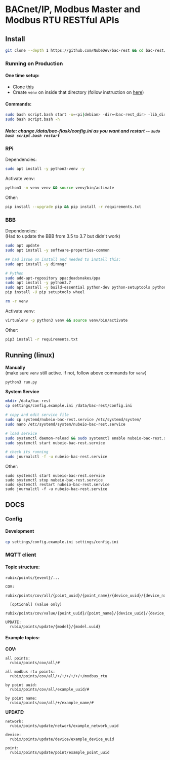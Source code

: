 # BACnet/IP, Modbus Master and Modbus RTU RESTful APIs

## Install

```bash
git clone --depth 1 https://github.com/NubeDev/bac-rest && cd bac-rest/
```

### Running on Production

#### One time setup:
- Clone [this](https://github.com/NubeIO/common-py-libs)
- Create `venv` on inside that directory (follow instruction on [here](https://github.com/NubeIO/common-py-libs#how-to-create))

#### Commands:
```bash
sudo bash script.bash start -u=<pi|debian> -dir=<bac-rest_dir> -lib_dir=<common-py-libs-dir>
sudo bash script.bash -h
```

##### Note: _change /data/bac-flask/config.ini  as you want and restart -- `sudo bash script.bash restart`_

### RPi

Dependencies:
```bash
sudo apt install -y python3-venv -y
```
Activate venv:
```bash
python3 -m venv venv && source venv/bin/activate
```
Other:
```bash
pip install --upgrade pip && pip install -r requirements.txt
```

### BBB

Dependencies:  
(Had to update the BBB from 3.5 to 3.7 but didn't work)
```bash
sudo apt update
sudo apt install -y software-properties-common

## had issue on install and needed to install this:
sudo apt install -y dirmngr

# Python
sudo add-apt-repository ppa:deadsnakes/ppa
sudo apt install -y python3.7
sudo apt install -y build-essential python-dev python-setuptools python-pip python-smbus python3-pip virtualenv -y
pip install -U pip setuptools wheel

rm -r venv
```
Activate venv:
```bash
virtualenv -p python3 venv && source venv/bin/activate
```
Other:
```bash
pip3 install -r requirements.txt
```

## Running (linux)

**Manually**  
(make sure `venv` still active. If not, follow above commands for `venv`)
```bash
python3 run.py
```
**System Service**
```bash
mkdir /data/bac-rest
cp settings/config.example.ini /data/bac-rest/config.ini

# copy and edit service file
sudo cp systemd/nubeio-bac-rest.service /etc/systemd/system/
sudo nano /etc/systemd/system/nubeio-bac-rest.service

# load service
sudo systemctl daemon-reload && sudo systemctl enable nubeio-bac-rest.service
sudo systemctl start nubeio-bac-rest.service

# check its running
sudo journalctl -f -u nubeio-bac-rest.service
```
Other:
```
sudo systemctl start nubeio-bac-rest.service
sudo systemctl stop nubeio-bac-rest.service
sudo systemctl restart nubeio-bac-rest.service
sudo journalctl -f -u nubeio-bac-rest.service
```

## DOCS

### Config

#### Development
```bash
cp settings/config.example.ini settings/config.ini
```

### MQTT client
  
#### Topic structure:
```
rubix/points/{event}/...
```
```
COV:
  rubix/points/cov/all/{point_uuid}/{point_name}/{device_uuid}/{device_name}/{network_uuid}/{network_name}/{source_driver}/

  [optional] (value only)
  rubix/points/cov/value/{point_uuid}/{point_name}/{device_uuid}/{device_name}/{network_uuid}/{network_name}/{source_driver}/

UPDATE:
  rubix/points/update/{model}/{model.uuid}
```


#### Example topics:

**COV:**
```
all points:
  rubix/points/cov/all/#

all modbus rtu points:
  rubix/points/cov/all/+/+/+/+/+/+/modbus_rtu

by point uuid:
  rubix/points/cov/all/example_uuid/#

by point name:
  rubix/points/cov/all/+/example_name/#
```
**UPDATE:**
```
network:
  rubix/points/update/network/example_network_uuid

device:
  rubix/points/update/device/example_device_uuid

point:
  rubix/points/update/point/example_point_uuid
```
